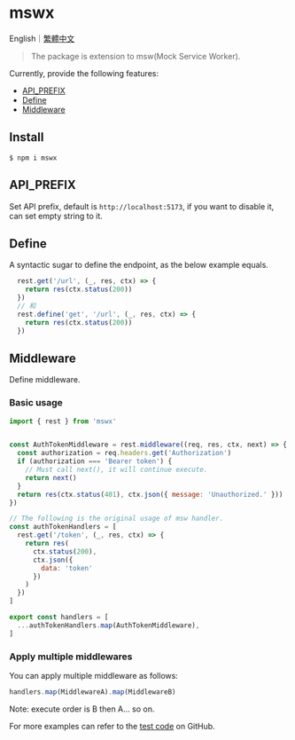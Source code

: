 # mswx

English｜[繁體中文](https://github.com/LaiJunBin/mswx/blob/main/README.zh-tw.md#mswx)

> The package is extension to msw(Mock Service Worker).

Currently, provide the following features:
* [API_PREFIX](#api_prefix)
* [Define](#define)
* [Middleware](#middleware)

## Install
```
$ npm i mswx
```

## API_PREFIX

Set API prefix, default is `http://localhost:5173`, if you want to disable it, can set empty string to it.

## Define

A syntactic sugar to define the endpoint, as the below example equals.

```js
  rest.get('/url', (_, res, ctx) => {
    return res(ctx.status(200))
  })
  // 和
  rest.define('get', '/url', (_, res, ctx) => {
    return res(ctx.status(200))
  })
```

## Middleware

Define middleware.

### Basic usage
```js
import { rest } from 'mswx'


const AuthTokenMiddleware = rest.middleware((req, res, ctx, next) => {
  const authorization = req.headers.get('Authorization')
  if (authorization === 'Bearer token') {
    // Must call next(), it will continue execute.
    return next()
  }
  return res(ctx.status(401), ctx.json({ message: 'Unauthorized.' }))
})

// The following is the original usage of msw handler.
const authTokenHandlers = [
  rest.get('/token', (_, res, ctx) => {
    return res(
      ctx.status(200),
      ctx.json({
        data: 'token'
      })
    )
  })
]

export const handlers = [
  ...authTokenHandlers.map(AuthTokenMiddleware),
]
```

### Apply multiple middlewares

You can apply multiple middleware as follows:
```js
handlers.map(MiddlewareA).map(MiddlewareB)
```
Note: execute order is B then A... so on.

For more examples can refer to the [test code](https://github.com/LaiJunBin/mswx/blob/main/src/tests) on GitHub.

